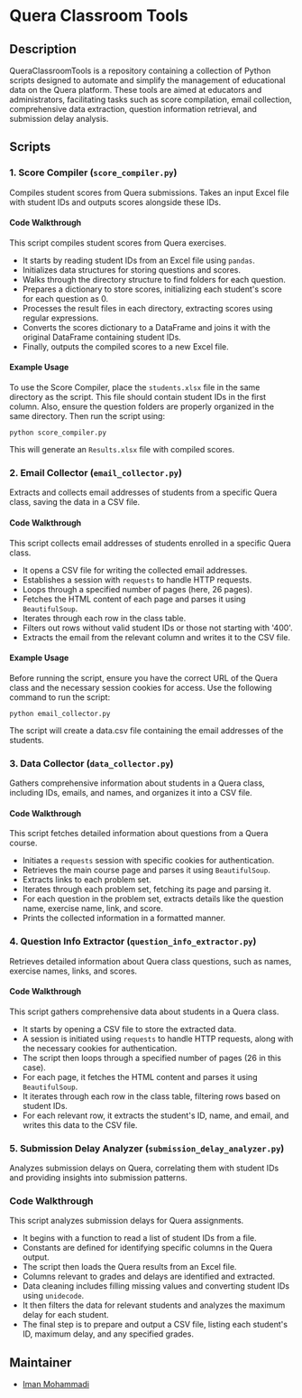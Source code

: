 # Quera Classroom Tools

## Description

QueraClassroomTools is a repository containing a collection of Python scripts designed to automate and simplify the management of educational data on the Quera platform. These tools are aimed at educators and administrators, facilitating tasks such as score compilation, email collection, comprehensive data extraction, question information retrieval, and submission delay analysis.

## Scripts

### 1. Score Compiler (`score_compiler.py`)
Compiles student scores from Quera submissions. Takes an input Excel file with student IDs and outputs scores alongside these IDs.

#### Code Walkthrough

This script compiles student scores from Quera exercises.

- It starts by reading student IDs from an Excel file using `pandas`.
- Initializes data structures for storing questions and scores.
- Walks through the directory structure to find folders for each question.
- Prepares a dictionary to store scores, initializing each student's score for each question as 0.
- Processes the result files in each directory, extracting scores using regular expressions.
- Converts the scores dictionary to a DataFrame and joins it with the original DataFrame containing student IDs.
- Finally, outputs the compiled scores to a new Excel file.

#### Example Usage

To use the Score Compiler, place the `students.xlsx` file in the same directory as the script. This file should contain student IDs in the first column. Also, ensure the question folders are properly organized in the same directory. Then run the script using:

```shell
python score_compiler.py
```

This will generate an `Results.xlsx` file with compiled scores.

### 2. Email Collector (`email_collector.py`)
Extracts and collects email addresses of students from a specific Quera class, saving the data in a CSV file.

#### Code Walkthrough

This script collects email addresses of students enrolled in a specific Quera class.

- It opens a CSV file for writing the collected email addresses.
- Establishes a session with `requests` to handle HTTP requests.
- Loops through a specified number of pages (here, 26 pages).
- Fetches the HTML content of each page and parses it using `BeautifulSoup`.
- Iterates through each row in the class table.
- Filters out rows without valid student IDs or those not starting with '400'.
- Extracts the email from the relevant column and writes it to the CSV file.

#### Example Usage

Before running the script, ensure you have the correct URL of the Quera class and the necessary session cookies for access. Use the following command to run the script:

```shell
python email_collector.py
```

The script will create a data.csv file containing the email addresses of the students.

### 3. Data Collector (`data_collector.py`)
Gathers comprehensive information about students in a Quera class, including IDs, emails, and names, and organizes it into a CSV file.

#### Code Walkthrough

This script fetches detailed information about questions from a Quera course.

- Initiates a `requests` session with specific cookies for authentication.
- Retrieves the main course page and parses it using `BeautifulSoup`.
- Extracts links to each problem set.
- Iterates through each problem set, fetching its page and parsing it.
- For each question in the problem set, extracts details like the question name, exercise name, link, and score.
- Prints the collected information in a formatted manner.

### 4. Question Info Extractor (`question_info_extractor.py`)
Retrieves detailed information about Quera class questions, such as names, exercise names, links, and scores.

#### Code Walkthrough

This script gathers comprehensive data about students in a Quera class.

- It starts by opening a CSV file to store the extracted data.
- A session is initiated using `requests` to handle HTTP requests, along with the necessary cookies for authentication.
- The script then loops through a specified number of pages (26 in this case).
- For each page, it fetches the HTML content and parses it using `BeautifulSoup`.
- It iterates through each row in the class table, filtering rows based on student IDs.
- For each relevant row, it extracts the student's ID, name, and email, and writes this data to the CSV file.

### 5. Submission Delay Analyzer (`submission_delay_analyzer.py`)
Analyzes submission delays on Quera, correlating them with student IDs and providing insights into submission patterns.

### Code Walkthrough

This script analyzes submission delays for Quera assignments.

- It begins with a function to read a list of student IDs from a file.
- Constants are defined for identifying specific columns in the Quera output.
- The script then loads the Quera results from an Excel file.
- Columns relevant to grades and delays are identified and extracted.
- Data cleaning includes filling missing values and converting student IDs using `unidecode`.
- It then filters the data for relevant students and analyzes the maximum delay for each student.
- The final step is to prepare and output a CSV file, listing each student's ID, maximum delay, and any specified grades.

## Maintainer

- [Iman Mohammadi](https://github.com/Imanm02)